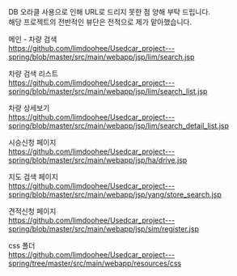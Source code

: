 DB 오라클 사용으로 인해 URL로 드리지 못한 점 양해 부탁 드립니다.<br>
해당 프로젝트의 전반적인 뷰단은 전적으로 제가 맡아했습니다.


메인 - 차량 검색<br>
https://github.com/limdoohee/Usedcar_project---spring/blob/master/src/main/webapp/jsp/lim/search.jsp

차량 검색 리스트<br>
https://github.com/limdoohee/Usedcar_project---spring/blob/master/src/main/webapp/jsp/lim/search_list.jsp

차량 상세보기<br>
https://github.com/limdoohee/Usedcar_project---spring/blob/master/src/main/webapp/jsp/lim/search_detail_list.jsp

시승신청 페이지<br>
https://github.com/limdoohee/Usedcar_project---spring/blob/master/src/main/webapp/jsp/ha/drive.jsp

지도 검색 페이지<br>
https://github.com/limdoohee/Usedcar_project---spring/blob/master/src/main/webapp/jsp/yang/store_search.jsp

견적신청 페이지<br>
https://github.com/limdoohee/Usedcar_project---spring/blob/master/src/main/webapp/jsp/sim/register.jsp

css 폴더<br>
https://github.com/limdoohee/Usedcar_project---spring/tree/master/src/main/webapp/resources/css
